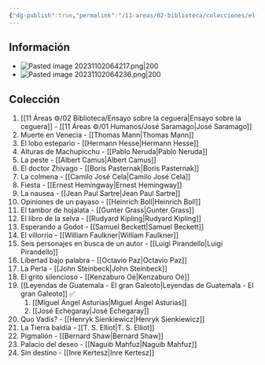 ```yaml
---
{"dg-publish":true,"permalink":"/11-areas/02-biblioteca/colecciones/el-comercio-grandes-premios-nobel/","noteIcon":""}
---
```


## Información
- ![Pasted image 20231102064217.png|200](/img/user/10%20Entrada%20%F0%9F%9B%92/%F0%9F%92%BE%20Adjuntos/Pasted%20image%2020231102064217.png)
- ![Pasted image 20231102064236.png|200](/img/user/10%20Entrada%20%F0%9F%9B%92/%F0%9F%92%BE%20Adjuntos/Pasted%20image%2020231102064236.png)
## Colección
1. [[11 Áreas ⚙/02 Biblioteca/Ensayo sobre la ceguera\|Ensayo sobre la ceguera]] - [[11 Áreas ⚙/01 Humanos/José Saramago\|José Saramago]]
2. Muerte en Venecia - [[Thomas Mann\|Thomas Mann]]
3. El lobo estepario - [[Hermann Hesse\|Hermann Hesse]]
4. Alturas de Machupicchu - [[Pablo Neruda\|Pablo Neruda]]
5. La peste - [[Albert Camus\|Albert Camus]]
6. El doctor Zhivago - [[Boris Pasternak\|Boris Pasternak]]
7. La colmena - [[Camilo José Cela\|Camilo José Cela]]
8. Fiesta - [[Ernest Hemingway\|Ernest Hemingway]]
9. La nausea - [[Jean Paul Sartre\|Jean Paul Sartre]]
10. Opiniones de un payaso - [[Heinrich Boll\|Heinrich Boll]]
11. El tambor de hojalata - [[Gunter Grass\|Gunter Grass]]
12. El libro de la selva - [[Rudyard Kipling\|Rudyard Kipling]]
13. Esperando a Godot - [[Samuel Beckett\|Samuel Beckett]]
14. El villorrio - [[William Faulkner\|William Faulkner]]
15. Seis personajes en busca de un autor - [[Luigi Pirandello\|Luigi Pirandello]]
16. Libertad bajo palabra - [[Octavio Paz\|Octavio Paz]]
17. La Perla - [[John Steinbeck\|John Steinbeck]]
18. El grito silencioso - [[Kenzaburo Oé\|Kenzaburo Oé]]
19. [[Leyendas de Guatemala - El gran Galeoto\|Leyendas de Guatemala - El gran Galeoto]] ✅
	1. [[Miguel Ángel Asturias\|Miguel Ángel Asturias]] 
	2. [[José Echegaray\|José Echegaray]] 
21. Quo Vadis? - [[Henryk Sienkiewicz\|Henryk Sienkiewicz]]
22. La Tierra baldía - [[T. S. Elliot\|T. S. Elliot]]
23. Pigmalión - [[Bernard Shaw\|Bernard Shaw]]
24. Palacio del deseo - [[Naguib Mahfuz\|Naguib Mahfuz]]
25. Sin destino - [[Inre Kertesz\|Inre Kertesz]]